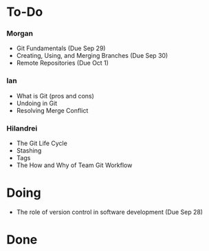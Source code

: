 # To-Do
### Morgan

- Git Fundamentals (Due Sep 29)
- Creating, Using, and Merging Branches (Due Sep 30)
- Remote Repositories (Due Oct 1)

### Ian
- What is Git (pros and cons)
- Undoing in Git
- Resolving Merge Conflict

### Hilandrei
- The Git Life Cycle
- Stashing
- Tags
- The How and Why of Team Git Workflow

# Doing
- The role of version control in software development (Due Sep 28)
# Done